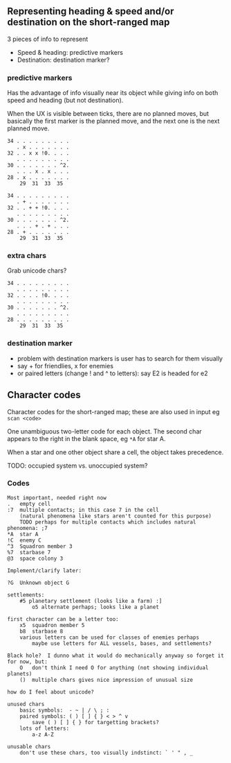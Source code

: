 ## Representing heading & speed and/or destination on the short-ranged map

3 pieces of info to represent

* Speed & heading: predictive markers
* Destination: destination marker?

### predictive markers

Has the advantage of info visually near its object while giving info on
both speed and heading (but not destination).

When the UX is visible between ticks, there are no planned moves, but basically
the first marker is the planned move, and the next one is the next planned move.

```
34 . . . . . . . . .
   . x . . . . . . .
32 . . x x !0. . . .
   . . . . . . . . .
30 . . . . . . . ^2.
   . . . x . x . . .
28 . x . . . . . . .
    29  31  33  35
```

```
34 . . . . . . . . .
   . + . . . . . . .
32 . . + + !0. . . .
   . . . . . . . . .
30 . . . . . . . ^2.
   . . . + . + . . .
28 . + . . . . . . .
    29  31  33  35
```


### extra chars

Grab unicode chars?

```
34 . . . . . . . . .
   . . . . . . . . .
32 . . . . !0. . . .
   . . . . . . . . .
30 . . . . . . . ^2.
   . . . . . . . . .
28 . . . . . . . . .
    29  31  33  35
```

### destination marker
* problem with destination markers is user has to search for them visually
* say + for friendlies, x for enemies
* or paired letters (change ! and ^ to letters): say E2 is headed for e2


## Character codes

Character codes for the short-ranged map; these are also used in input eg `scan <code>`

One unambiguous two-letter code for each object. The second char appears to the
right in the blank space, eg `*A` for star A.

When a star and one other object share a cell, the object takes precedence.

TODO: occupied system vs. unoccupied system? 

### Codes
```
Most important, needed right now
.   empty cell
:7  multiple contacts; in this case 7 in the cell
    (natural phenomena like stars aren't counted for this purpose)
    TODO perhaps for multiple contacts which includes natural phenomena: ;7
*A  star A
!C  enemy C
^3  Squadron member 3
%7  starbase 7
@3  space colony 3

Implement/clarify later:

?G  Unknown object G

settlements:
    #5 planetary settlement (looks like a farm) :]
        o5 alternate perhaps; looks like a planet

first character can be a letter too:
    x5  squadron member 5
    b8  starbase 8
    various letters can be used for classes of enemies perhaps
        maybe use letters for ALL vessels, bases, and settlements?

Black hole?  I dunno what it would do mechanically anyway so forget it for now, but:
    O   don't think I need O for anything (not showing individual planets)
    ()  multiple chars gives nice impression of unusual size

how do I feel about unicode?

unused chars
    basic symbols:  - ~ | / \ ; :
    paired symbols: ( ) [ ] { } < > ^ v
        save ( ) [ ] { } for targetting brackets?
    lots of letters:
        a-z A-Z

unusable chars
    don't use these chars, too visually indstinct: ` ' " , _
```
